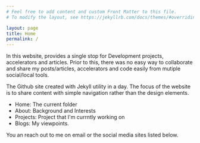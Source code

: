 ```yaml
---
# Feel free to add content and custom Front Matter to this file.
# To modify the layout, see https://jekyllrb.com/docs/themes/#overriding-theme-defaults

layout: page
title: Home
permalink: /
---
```

In this website, provides a single stop for Development projects, accelerators  and articles.  Prior to this, there was no easy way to collaborate and share my posts/articles, accelerators and code easily from mutiple social/local tools.

The Github site created with Jekyll utility in a day. The focus of the website is to share content with simple navigation rather than the design elements.

* Home: The current folder
* About: Background and Interests
* Projects: Project that I'm currntly working on
* Blogs: My viewpoints.

You an reach out to me on email or the social media sites listed below.